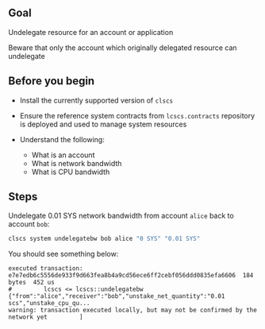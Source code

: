 ## Goal

Undelegate resource for an account or application

Beware that only the account which originally delegated resource can undelegate

## Before you begin

* Install the currently supported version of `clscs`

* Ensure the reference system contracts from `lcscs.contracts` repository is deployed and used to manage system resources

* Understand the following:
  * What is an account
  * What is network bandwidth
  * What is CPU bandwidth

## Steps

Undelegate 0.01 SYS network bandwidth from account `alice` back to account `bob`:

```sh
clscs system undelegatebw bob alice "0 SYS" "0.01 SYS"
```

You should see something below:

```console
executed transaction: e7e7edb6c5556de933f9d663fea8b4a9cd56ece6ff2cebf056ddd0835efa6606  184 bytes  452 us
#         lcscs <= lcscs::undelegatebw          {"from":"alice","receiver":"bob","unstake_net_quantity":"0.01 scs","unstake_cpu_qu...
warning: transaction executed locally, but may not be confirmed by the network yet         ]
```
